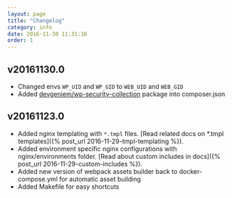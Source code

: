 ```yaml
---
layout: page
title: "Changelog"
category: info
date: 2016-11-30 11:31:16
order: 1
---
```


## v20161130.0
* Changed envs `WP_UID` and `WP_GID` to `WEB_UID` and `WEB_GID`
* Added [devgeniem/wp-security-collection](https://github.com/devgeniem/wp-security-collection) package into composer.json

## v20161123.0
* Added nginx templating with `*.tmpl` files. [Read related docs on *.tmpl templates]({% post_url 2016-11-29-tmpl-templating %}).
* Added environment specific nginx configurations with nginx/environments folder. [Read about custom includes in docs]({% post_url 2016-11-29-custom-includes %}).
* Added new version of webpack assets builder back to docker-compose.yml for automatic asset building
* Added Makefile for easy shortcuts
